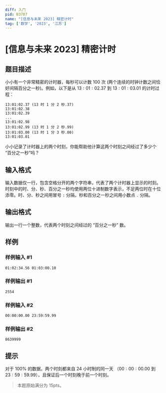 ```yaml
---
diff: 入门
pid: B3787
name: "[信息与未来 2023] 精密计时"
tag: ['数学', '2023', '江苏']
---
```

# [信息与未来 2023] 精密计时
## 题目描述

小小有一个非常精密的计时器，每秒可以计数 100 次 (两个连续的时钟计数之间恰好间隔百分之一秒)。例如，以下是从 $13:01:02.37$ 到 $13:01:03.01$ 的计时过程：
```plain
13:01:02.37 (13 时 1 分 2 秒.37)
13:01:02.38
13:01:02.39
...
13:01:02.98
13:01:02.99 (13 时 1 分 2 秒.99)
13:01:03.00 (13 时 1 分 3 秒.00)
13:01:03.01
```
小小记录了计时器上的两个时刻，你能帮助他计算这两个时刻之间经过了多少个 “百分之一秒”吗？
## 输入格式

输入数据仅一行，包含空格分开的两个字符串，代表了两个计时器上显示的时刻。时刻中的时、分、秒、百分之一秒均使用两位十进制数字表示，不足两位时在十位添零。时、分、秒之间用冒号 `:` 分隔，秒和百分之一秒之间用小数点 `.` 分隔。
## 输出格式

输出一行一个整数，代表两个时刻之间经过的 “百分之一秒” 数。
## 样例

### 样例输入 #1
```
01:02:34.56 01:03:00.10
```
### 样例输出 #1
```
2554
```
### 样例输入 #2
```
00:00:00.00 23:59:59.99
```
### 样例输出 #2
```
8639999
```
## 提示

对于 $100\%$ 的数据，两个时刻都来自 $24$ 小时制的同一天 （$00:00:00.00$ 到 $23:59:59.99$），且保证后一个时刻晚于前一个时刻。

>本题原始满分为 $15\text{pts}$。
